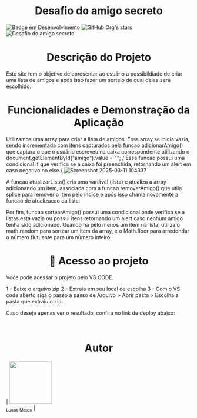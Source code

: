 ﻿<h1 align="center"> Desafio do amigo secreto </h1> 
 
![Badge em Desenvolvimento](http://img.shields.io/static/v1?label=STATUS&message=EM%20DESENVOLVIMENTO&color=GREEN&style=for-the-badge)
![GitHub Org's stars](https://img.shields.io/github/stars/camilafernanda?style=social)
![Desafio do amigo secreto](https://github.com/user-attachments/assets/f597b522-5190-479e-850b-97ca95e725d2)
﻿<h1 align="center"> Descrição do Projeto  </h1> 
Este site tem o objetivo de apresentar ao usuário a possibildiade de criar uma lista de amigos e após isso fazer um sorteio de qual deles será escolhido.
﻿<h1 align="center">Funcionalidades e Demonstração da Aplicação</h1>
Utilizamos uma array para criar a lista de amigos. Essa array se inicia vazia, sendo incrementada com itens capturados pela funcao adicionarAmigo() que captura o que o usuário escreveu na caixa correspondente utilizando o document.getElementById("amigo").value = ""; /
Essa funcao possui uma condicional if que verifica se a caixa foi preenchida, retornando um alert em caso negativo no else {
![Screenshot 2025-03-11 104337](https://github.com/user-attachments/assets/9829a86a-ee88-4a77-a0b9-d470634139cb)

A funcao atualizarLista() cria uma variável (lista) e atualiza a array adicionando um item, associada com a funcao removerAmigo() que utila splice para remover o item pelo índice  e após isso chama novamente a funcao de atualizacao da lista.

Por fim, funcao sortearAmigo() possui uma condicional onde verifica se a listas está vazia ou possui itens retornando um alert caso nenhum amigo tenha sido adicionado. Quando há pelo menos um item na lista, utiliza o math.random para sortear um item da array, e o Math.floor para arredondar o número flutuante para um número inteiro.
﻿<h1 align="center">📁 Acesso ao projeto</h1>
Voce pode acessar o projeto pelo VS CODE.

1 - Baixe o arquivo zip
2 - Extraia em seu local de escolha
3 - Com o VS code aberto siga o passo a passo de Arquivo >  Abrir pasta > Escolha a pasta que extraiu o zip.

Caso deseje apenas ver o resultado, confira no link de deploy abaixo: 




 
﻿<h1 align="center">Autor</h1>

| [<img loading="lazy" src="https://github.com/user-attachments/assets/d3d4c9d0-b894-4bc5-98f2-bfe4f2e08199" width=115><br><sub>Lucas Matos</sub>](https://github.com/toquemclarim) |
